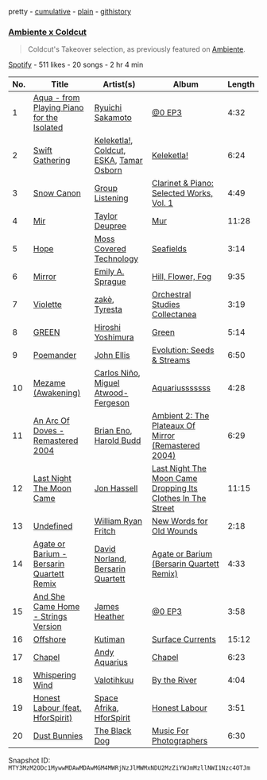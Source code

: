 pretty - [cumulative](/playlists/cumulative/37i9dQZF1DX8ZQoKVKhqln.md) - [plain](/playlists/plain/37i9dQZF1DX8ZQoKVKhqln) - [githistory](https://github.githistory.xyz/mackorone/spotify-playlist-archive/blob/main/playlists/plain/37i9dQZF1DX8ZQoKVKhqln)

### [Ambiente x Coldcut](https://open.spotify.com/playlist/37i9dQZF1DX8ZQoKVKhqln)

> Coldcut's Takeover selection, as previously featured on <a href="spotify:user:spotify:playlist:37i9dQZF1DX9c7yCloFHHL">Ambiente</a>.

[Spotify](https://open.spotify.com/user/spotify) - 511 likes - 20 songs - 2 hr 4 min

| No. | Title | Artist(s) | Album | Length |
|---|---|---|---|---|
| 1 | [Aqua \- from Playing Piano for the Isolated](https://open.spotify.com/track/7eoKT5hry7dsZZ8JszbN6y) | [Ryuichi Sakamoto](https://open.spotify.com/artist/1tcgfoMTT1szjUeaikxRjA) | [@0 EP3](https://open.spotify.com/album/36ry6OLPgVNFDj7Vx1HCjv) | 4:32 |
| 2 | [Swift Gathering](https://open.spotify.com/track/0EizsVwsA4ABOtMXMS5REX) | [Keleketla!](https://open.spotify.com/artist/7jIuM7cuEe0bBfoNhISVXU), [Coldcut](https://open.spotify.com/artist/5wnhqlZzXIq8aO9awQO2ND), [ESKA](https://open.spotify.com/artist/6pBfwu2Yt96wWprf96vhpg), [Tamar Osborn](https://open.spotify.com/artist/6HdadX6rv2g0EWghE5KkPj) | [Keleketla!](https://open.spotify.com/album/0sqETr5mwDf494FaWzjnGD) | 6:24 |
| 3 | [Snow Canon](https://open.spotify.com/track/7c4BrwUPbpKWpTWISpPOcp) | [Group Listening](https://open.spotify.com/artist/1dYBVjbhVOu9Y4mmxDCPoe) | [Clarinet & Piano: Selected Works, Vol\. 1](https://open.spotify.com/album/1Og9tQJXutnIGZlZJrqVvM) | 4:49 |
| 4 | [Mir](https://open.spotify.com/track/3wyNQNDrg9ntkIZe6RaO4v) | [Taylor Deupree](https://open.spotify.com/artist/4X3dUbGsTpVH6EbxtWnj6T) | [Mur](https://open.spotify.com/album/15liRgZ2vwwF9UuCyF4WKL) | 11:28 |
| 5 | [Hope](https://open.spotify.com/track/3s8So5vjHfoNqg485pLatQ) | [Moss Covered Technology](https://open.spotify.com/artist/6HFnyRY6gI7JSXJENeJLTd) | [Seafields](https://open.spotify.com/album/4ZKpcRya5XM5USp8FrSWSq) | 3:14 |
| 6 | [Mirror](https://open.spotify.com/track/2S4TjDCuFEqewoBxzW2VYd) | [Emily A\. Sprague](https://open.spotify.com/artist/3GeWutjuNRg9uRqiIejRT9) | [Hill, Flower, Fog](https://open.spotify.com/album/4kUoHjxVlyhhTnmSwM47ol) | 9:35 |
| 7 | [Violette](https://open.spotify.com/track/5zlrVbeDcSWQRnX6QM88aA) | [zakè](https://open.spotify.com/artist/22becwc1PhY3lSxHM3YThr), [Tyresta](https://open.spotify.com/artist/0HgueusJAiyVI6iQPSFquL) | [Orchestral Studies Collectanea](https://open.spotify.com/album/4dFXejeA9c9P8wWpP4jiEM) | 3:19 |
| 8 | [GREEN](https://open.spotify.com/track/6RPQdkI8t1eaG2abymrYVK) | [Hiroshi Yoshimura](https://open.spotify.com/artist/1DGpHnPOpMYY780hcQHmPB) | [Green](https://open.spotify.com/album/07KJ48Y7pbXvz3Q4H44GZl) | 5:14 |
| 9 | [Poemander](https://open.spotify.com/track/1ajcoXnHEoQbRyfMlEAGBb) | [John Ellis](https://open.spotify.com/artist/4rFHlpdKQUsvRYXbpoffXQ) | [Evolution: Seeds & Streams](https://open.spotify.com/album/3dDGq4AsCmgx1veAiJwrJt) | 6:50 |
| 10 | [Mezame \(Awakening\)](https://open.spotify.com/track/6J4s7Knu8oeAFycxXQnx0X) | [Carlos Niño](https://open.spotify.com/artist/55Ox89YvyME4t8bYTIJsRu), [Miguel Atwood\-Fergeson](https://open.spotify.com/artist/0BQ125YvIGlDqYwWcAicoQ) | [Aquariusssssss](https://open.spotify.com/album/52NZlBAaMGLlJxxB8Gb5ui) | 4:28 |
| 11 | [An Arc Of Doves \- Remastered 2004](https://open.spotify.com/track/244AfRQzVwSOzkkRHGPWge) | [Brian Eno](https://open.spotify.com/artist/7MSUfLeTdDEoZiJPDSBXgi), [Harold Budd](https://open.spotify.com/artist/3uOCouLFR4bVx0XeiQJSbl) | [Ambient 2: The Plateaux Of Mirror \(Remastered 2004\)](https://open.spotify.com/album/5ma9r5NFV0poevmydI2qgO) | 6:29 |
| 12 | [Last Night The Moon Came](https://open.spotify.com/track/7EVB8TpxzTh6llHIcPANAi) | [Jon Hassell](https://open.spotify.com/artist/5kNZV33crEsk2IMZMJ8bOQ) | [Last Night The Moon Came Dropping Its Clothes In The Street](https://open.spotify.com/album/6p97ys8xZeV60gh427TwMz) | 11:15 |
| 13 | [Undefined](https://open.spotify.com/track/3l3Wh4KRKll7nFdpCFfDe5) | [William Ryan Fritch](https://open.spotify.com/artist/4uKt0y4zMxjivxkjDsT3gl) | [New Words for Old Wounds](https://open.spotify.com/album/7v1e4jHG8B86JeLsyQvmyc) | 2:18 |
| 14 | [Agate or Barium \- Bersarin Quartett Remix](https://open.spotify.com/track/3xyFu3aZJo8tCVQvUI2PbB) | [David Norland](https://open.spotify.com/artist/74X47hyqQNSYXLNIZtUmu1), [Bersarin Quartett](https://open.spotify.com/artist/1Qj0OFQUlN7VmkMaD1mPMi) | [Agate or Barium \(Bersarin Quartett Remix\)](https://open.spotify.com/album/7vDrQB6jGV67GcNQYX0fIZ) | 4:33 |
| 15 | [And She Came Home \- Strings Version](https://open.spotify.com/track/2iJFn6AhLd0NHUiIOvnKto) | [James Heather](https://open.spotify.com/artist/7GMpkbegUlL4UvUe5w47zu) | [@0 EP3](https://open.spotify.com/album/36ry6OLPgVNFDj7Vx1HCjv) | 3:58 |
| 16 | [Offshore](https://open.spotify.com/track/4ED1r1V1kA5BGmTTYc4nf2) | [Kutiman](https://open.spotify.com/artist/0sDJfnuudhMaEmFPvALK2e) | [Surface Currents](https://open.spotify.com/album/53keOu4yvXslAYXogXGtTf) | 15:12 |
| 17 | [Chapel](https://open.spotify.com/track/73OviuwhAgaaMB7y3iibYh) | [Andy Aquarius](https://open.spotify.com/artist/3nH50r7bwZJdvvW2mw0DpI) | [Chapel](https://open.spotify.com/album/3sG7jKBT0I50c9ilFXUuET) | 6:23 |
| 18 | [Whispering Wind](https://open.spotify.com/track/4sV8Xi1vPf4p6ILk6g6gJo) | [Valotihkuu](https://open.spotify.com/artist/0OylZQzS2T7iRxTUzvdnhL) | [By the River](https://open.spotify.com/album/2XxkxuDG1NmPw1kGF8qyAp) | 4:04 |
| 19 | [Honest Labour \(feat\. HforSpirit\)](https://open.spotify.com/track/3reCdVXmx9UVQlLhzqAh8H) | [Space Afrika](https://open.spotify.com/artist/6cU1HCzqStKzT3NUuaaCO5), [HforSpirit](https://open.spotify.com/artist/3EFHV7IDQxHCNlFljVrMUu) | [Honest Labour](https://open.spotify.com/album/7Cr6BDi4l08zU8OCKC74Cq) | 3:51 |
| 20 | [Dust Bunnies](https://open.spotify.com/track/1uG8DEmAZnIVTkjnKdM2bP) | [The Black Dog](https://open.spotify.com/artist/7qdsk0UXx2jCX7jbp6rxeq) | [Music For Photographers](https://open.spotify.com/album/6XeL6PInmZHGz0mvxlRoAM) | 6:30 |

Snapshot ID: `MTY3MzM2ODc1MywwMDAwMDAwMGM4MWRjNzJlMWMxNDU2MzZiYWJmMzllNWI1Nzc4OTJm`
